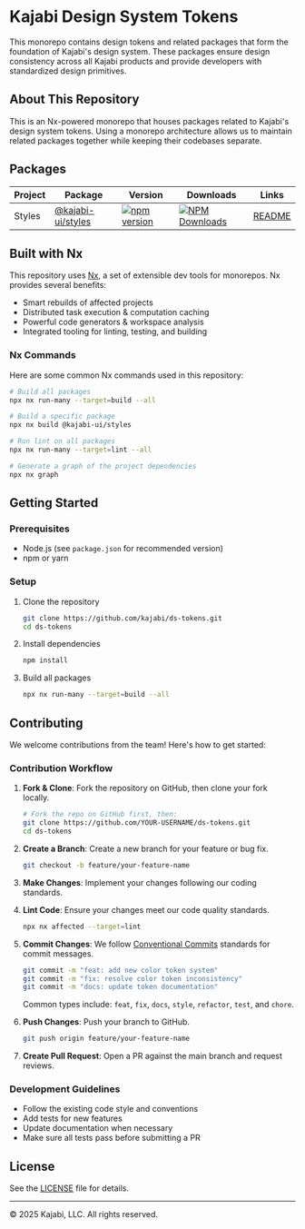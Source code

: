 # Kajabi Design System Tokens

This monorepo contains design tokens and related packages that form the foundation of Kajabi's design system. These packages ensure design consistency across all Kajabi products and provide developers with standardized design primitives.

## About This Repository

This is an Nx-powered monorepo that houses packages related to Kajabi's design system tokens. Using a monorepo architecture allows us to maintain related packages together while keeping their codebases separate.

## Packages

| Project | Package | Version | Downloads | Links |
| ------- | ------- | ------- | --------- | ----- |
| Styles | [@kajabi-ui/styles](https://www.npmjs.com/package/@kajabi-ui/styles) | [![npm version](https://img.shields.io/npm/v/@kajabi-ui/styles.svg)](https://www.npmjs.com/package/@kajabi-ui/styles) | [![NPM Downloads](https://img.shields.io/npm/dm/@kajabi-ui/styles.svg)](https://www.npmjs.com/package/@kajabi-ui/styles) | [README](./packages/styles/README.md) |

## Built with Nx

This repository uses [Nx](https://nx.dev), a set of extensible dev tools for monorepos. Nx provides several benefits:

- Smart rebuilds of affected projects
- Distributed task execution & computation caching
- Powerful code generators & workspace analysis
- Integrated tooling for linting, testing, and building

### Nx Commands

Here are some common Nx commands used in this repository:

```bash
# Build all packages
npx nx run-many --target=build --all

# Build a specific package
npx nx build @kajabi-ui/styles

# Run lint on all packages
npx nx run-many --target=lint --all

# Generate a graph of the project dependencies
npx nx graph
```

## Getting Started

### Prerequisites

- Node.js (see `package.json` for recommended version)
- npm or yarn

### Setup

1. Clone the repository
   ```bash
   git clone https://github.com/kajabi/ds-tokens.git
   cd ds-tokens
   ```

2. Install dependencies
   ```bash
   npm install
   ```

3. Build all packages
   ```bash
   npx nx run-many --target=build --all
   ```

## Contributing

We welcome contributions from the team! Here's how to get started:

### Contribution Workflow

1. **Fork & Clone**: Fork the repository on GitHub, then clone your fork locally.
   ```bash
   # Fork the repo on GitHub first, then:
   git clone https://github.com/YOUR-USERNAME/ds-tokens.git
   cd ds-tokens
   ```

2. **Create a Branch**: Create a new branch for your feature or bug fix.
   ```bash
   git checkout -b feature/your-feature-name
   ```

3. **Make Changes**: Implement your changes following our coding standards.

4. **Lint Code**: Ensure your changes meet our code quality standards.
   ```bash
   npx nx affected --target=lint
   ```

5. **Commit Changes**: We follow [Conventional Commits](https://www.conventionalcommits.org/) standards for commit messages.
   ```bash
   git commit -m "feat: add new color token system"
   git commit -m "fix: resolve color token inconsistency"
   git commit -m "docs: update token documentation"
   ```

   Common types include: `feat`, `fix`, `docs`, `style`, `refactor`, `test`, and `chore`.

6. **Push Changes**: Push your branch to GitHub.
   ```bash
   git push origin feature/your-feature-name
   ```

7. **Create Pull Request**: Open a PR against the main branch and request reviews.

### Development Guidelines

- Follow the existing code style and conventions
- Add tests for new features
- Update documentation when necessary
- Make sure all tests pass before submitting a PR

## License

See the [LICENSE](LICENSE) file for details.

---

© 2025 Kajabi, LLC. All rights reserved.
